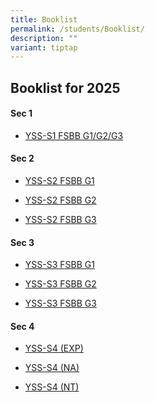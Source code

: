 ```yaml
---
title: Booklist
permalink: /students/Booklist/
description: ""
variant: tiptap
---
```

<h2>Booklist for 2025</h2>
<h4>Sec 1</h4>
<ul data-tight="true" class="tight">
<li>
<p><a href="/files/Students/Booklist/Sec_1_Booklist_2025.pdf" rel="noopener nofollow" target="_blank">YSS-S1 FSBB G1/G2/G3</a>
</p>
</li>
</ul>
<h4>Sec 2</h4>
<ul data-tight="true" class="tight">
<li>
<p><a href="/files/Students/Booklist/YSS_S2_FSBB_G1_2025.pdf" rel="noopener noreferrer nofollow" target="_blank">YSS-S2 FSBB G1</a>
</p>
</li>
<li>
<p><a href="/files/Students/Booklist/YSS_S2_FSBB_G2_2025.pdf" rel="noopener noreferrer nofollow" target="_blank">YSS-S2 FSBB G2</a>
</p>
</li>
<li>
<p><a href="/files/Students/Booklist/YSS_S2_FSBB_G3_2025.pdf" rel="noopener noreferrer nofollow" target="_blank">YSS-S2 FSBB G3</a>
</p>
</li>
</ul>
<h4>Sec 3</h4>
<ul data-tight="true" class="tight">
<li>
<p><a href="/files/Students/Booklist/YSS_S3_FSBB_G1_2025.pdf" rel="noopener noreferrer nofollow" target="_blank">YSS-S3 FSBB G1</a>
</p>
</li>
<li>
<p><a href="/files/Students/Booklist/YSS_S3_FSBB_G2_2025.pdf" rel="noopener noreferrer nofollow" target="_blank">YSS-S3 FSBB G2</a>
</p>
</li>
<li>
<p><a href="/files/Students/Booklist/YSS_S3_FSBB_G3_2025.pdf" rel="noopener noreferrer nofollow" target="_blank">YSS-S3 FSBB G3</a>
</p>
</li>
</ul>
<h4>Sec 4</h4>
<ul data-tight="true" class="tight">
<li>
<p><a href="/files/Students/Booklist/YSS_S4__EXP__2025.pdf" rel="noopener noreferrer nofollow" target="_blank">YSS-S4 (EXP)</a>
</p>
</li>
<li>
<p><a href="/files/Students/Booklist/YSS_S4__NA__2025.pdf" rel="noopener noreferrer nofollow" target="_blank">YSS-S4 (NA)</a>
</p>
</li>
<li>
<p><a href="/files/Students/Booklist/YSS_S4__NT__2025.pdf" rel="noopener noreferrer nofollow" target="_blank">YSS-S4 (NT)</a>
</p>
</li>
</ul>
<p></p>